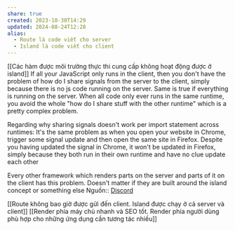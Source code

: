 ```yaml
---
share: true
created: 2023-10-30T14:29
updated: 2024-08-24T12:28
alias:
  - Route là code viết cho server
  - Island là code viết cho client
---
```

[[Các hàm được môi trường thực thi cung cấp không hoạt động được ở island]]
If all your JavaScript only runs in the client, then you don't have the problem of how do I share signals from the server to the client, simply because there is no js code running on the server. Same is true if everything is running on the server. When all code only ever runs in the same runtime, you avoid the whole "how do I share stuff with the other runtime" which is a pretty complex problem.

Regarding why sharing signals doesn't work per import statement across runtimes: It's the same problem as when you open your website in Chrome, trigger some signal update and then open the same site in Firefox. Despite you having updated the signal in Chrome, it won't be updated in Firefox, simply because they both run in their own runtime and have no clue update each other

Every other framework which renders parts on the server and parts of it on the client has this problem. Doesn't matter if they are built around the island concept or something else
Nguồn:: [Discord](https://discord.com/channels/684898665143206084/991511118524715139/1238477389663834152)

[[Route không bao giờ được gửi đến client. Island được chạy ở cả server và client]]
[[Render phía máy chủ nhanh và SEO tốt. Render phía người dùng phù hợp cho những ứng dụng cần tương tác nhiều]]
